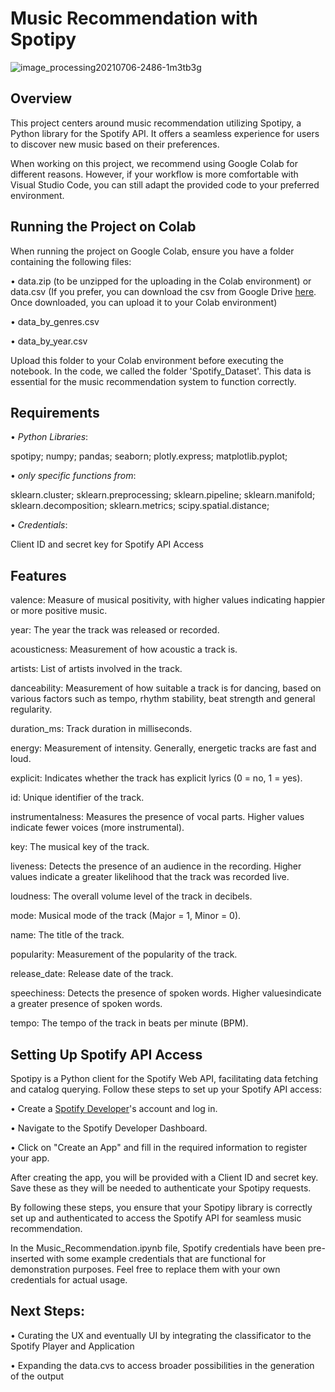# Music Recommendation with Spotipy

![image_processing20210706-2486-1m3tb3g](https://github.com/luciaokay/DataMining2023/assets/151770842/792e0b56-f6e8-41d3-9486-75b0a781e883) 

## Overview
This project centers around music recommendation utilizing Spotipy, a Python library for the Spotify API. It offers a seamless experience for users to discover new music based on their preferences.

When working on this project, we recommend using Google Colab for different reasons. 
However, if your workflow is more comfortable with Visual Studio Code, you can still adapt the provided code to your preferred environment.

## Running the Project on Colab
When running the project on Google Colab, ensure you have a folder containing the following files:

• data.zip (to be unzipped for the uploading in the Colab environment) or data.csv (If you prefer, you can download the csv from Google Drive [here](https://drive.google.com/drive/folders/1D2pCa-uhnMvLbTpLH2Rx-9ZaG6lVtVgP?usp=sharing). Once downloaded, you can upload it to your Colab environment)

• data_by_genres.csv

• data_by_year.csv

Upload this folder to your Colab environment before executing the notebook. In the code, we called the folder 'Spotify_Dataset'. 
This data is essential for the music recommendation system to function correctly.


## Requirements

• _Python Libraries_:

spotipy; 
numpy; 
pandas; 
seaborn; 
plotly.express; 
matplotlib.pyplot; 

• _only specific functions from_:

sklearn.cluster; 
sklearn.preprocessing; 
sklearn.pipeline; 
sklearn.manifold; 
sklearn.decomposition; 
sklearn.metrics; 
scipy.spatial.distance; 

• _Credentials_:

Client ID and secret key for Spotify API Access

## Features


valence: Measure of musical positivity, with higher values ​​indicating happier or more positive music.

year: The year the track was released or recorded.

acousticness: Measurement of how acoustic a track is.

artists: List of artists involved in the track.

danceability: Measurement of how suitable a track is for dancing, based on various factors such as tempo, rhythm stability, beat strength and general regularity.

duration_ms: Track duration in milliseconds.

energy: Measurement of intensity. Generally, energetic tracks are fast and loud.

explicit: Indicates whether the track has explicit lyrics (0 = no, 1 = yes).

id: Unique identifier of the track.

instrumentalness: Measures the presence of vocal parts. Higher values ​​indicate fewer voices (more instrumental).

key: The musical key of the track.

liveness: Detects the presence of an audience in the recording. Higher values ​​indicate a greater likelihood that the track was recorded live.

loudness: The overall volume level of the track in decibels.

mode: Musical mode of the track (Major = 1, Minor = 0).

name: The title of the track.

popularity: Measurement of the popularity of the track.

release_date: Release date of the track.

speechiness: Detects the presence of spoken words. Higher values ​​indicate a greater presence of spoken words.

tempo: The tempo of the track in beats per minute (BPM).


## Setting Up Spotify API Access
Spotipy is a Python client for the Spotify Web API, facilitating data fetching and catalog querying. 
Follow these steps to set up your Spotify API access:

• Create a [Spotify Developer](https://developer.spotify.com/)'s account and log in. 

• Navigate to the Spotify Developer Dashboard.

• Click on "Create an App" and fill in the required information to register your app.

After creating the app, you will be provided with a Client ID and secret key. Save these as they will be needed to authenticate your Spotipy requests.

By following these steps, you ensure that your Spotipy library is correctly set up and authenticated to access the Spotify API for seamless music recommendation.

In the Music_Recommendation.ipynb file, Spotify credentials have been pre-inserted with some example credentials that are functional for demonstration purposes. Feel free to replace them with your own credentials for actual usage.

## Next Steps:

• Curating the UX and eventually UI by integrating the classificator to the Spotify Player and Application 

• Expanding the data.cvs to access broader possibilities in the generation of the output
